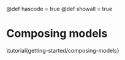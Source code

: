 @def hascode = true
@def showall = true

# Composing models

\tutorial{getting-started/composing-models}
